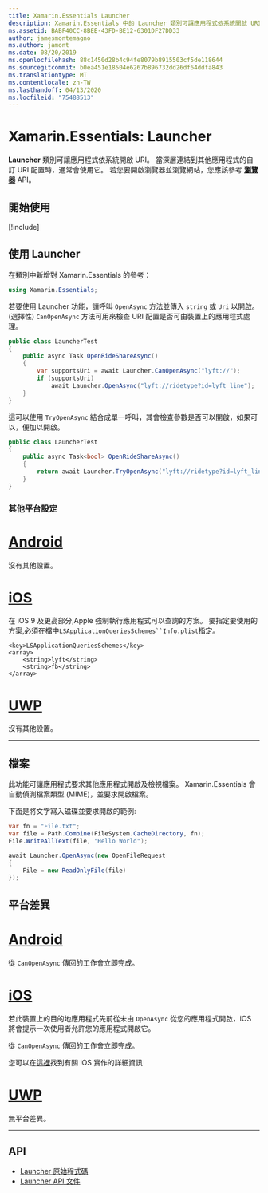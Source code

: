 ```yaml
---
title: Xamarin.Essentials Launcher
description: Xamarin.Essentials 中的 Launcher 類別可讓應用程式依系統開啟 URI。
ms.assetid: BABF40CC-8BEE-43FD-BE12-6301DF27DD33
author: jamesmontemagno
ms.author: jamont
ms.date: 08/20/2019
ms.openlocfilehash: 88c1450d28b4c94fe8079b8915503cf5de118644
ms.sourcegitcommit: b0ea451e18504e6267b896732dd26df64ddfa843
ms.translationtype: MT
ms.contentlocale: zh-TW
ms.lasthandoff: 04/13/2020
ms.locfileid: "75488513"
---
```

# <a name="xamarinessentials-launcher"></a>Xamarin.Essentials: Launcher

**Launcher** 類別可讓應用程式依系統開啟 URI。 當深層連結到其他應用程式的自訂 URI 配置時，通常會使用它。 若您要開啟瀏覽器並瀏覽網站，您應該參考 **[瀏覽器](open-browser.md)** API。

## <a name="get-started"></a>開始使用

[!include[](~/essentials/includes/get-started.md)]

## <a name="using-launcher"></a>使用 Launcher

在類別中新增對 Xamarin.Essentials 的參考：

```csharp
using Xamarin.Essentials;
```

若要使用 Launcher 功能，請呼叫 `OpenAsync` 方法並傳入 `string` 或 `Uri` 以開啟。 (選擇性) `CanOpenAsync` 方法可用來檢查 URI 配置是否可由裝置上的應用程式處理。

```csharp
public class LauncherTest
{
    public async Task OpenRideShareAsync()
    {
        var supportsUri = await Launcher.CanOpenAsync("lyft://");
        if (supportsUri)
            await Launcher.OpenAsync("lyft://ridetype?id=lyft_line");
    }
}
```

這可以使用 `TryOpenAsync` 結合成單一呼叫，其會檢查參數是否可以開啟，如果可以，便加以開啟。

```csharp
public class LauncherTest
{
    public async Task<bool> OpenRideShareAsync()
    {
        return await Launcher.TryOpenAsync("lyft://ridetype?id=lyft_line");
    }
}
```

### <a name="additional-platform-setup"></a>其他平台設定

# <a name="android"></a>[Android](#tab/android)

沒有其他設置。

# <a name="ios"></a>[iOS](#tab/ios)

在 iOS 9 及更高部分,Apple 強制執行應用程式可以查詢的方案。 要指定要使用的方案,必須在檔中`LSApplicationQueriesSchemes``Info.plist`指定。

```
<key>LSApplicationQueriesSchemes</key>
<array>
    <string>lyft</string>  
    <string>fb</string>
</array>
```

# <a name="uwp"></a>[UWP](#tab/uwp)

沒有其他設置。

-----

## <a name="files"></a>檔案

此功能可讓應用程式要求其他應用程式開啟及檢視檔案。 Xamarin.Essentials 會自動偵測檔案類型 (MIME)，並要求開啟檔案。

下面是將文字寫入磁碟並要求開啟的範例:

```csharp
var fn = "File.txt";
var file = Path.Combine(FileSystem.CacheDirectory, fn);
File.WriteAllText(file, "Hello World");

await Launcher.OpenAsync(new OpenFileRequest
{
    File = new ReadOnlyFile(file)
});
```

## <a name="platform-differences"></a>平台差異

# <a name="android"></a>[Android](#tab/android)

從 `CanOpenAsync` 傳回的工作會立即完成。

# <a name="ios"></a>[iOS](#tab/ios)

若此裝置上的目的地應用程式先前從未由 `OpenAsync` 從您的應用程式開啟，iOS 將會提示一次使用者允許您的應用程式開啟它。

從 `CanOpenAsync` 傳回的工作會立即完成。

您可以在[這裡](xref:UIKit.UIApplication.CanOpenUrl*)找到有關 iOS 實作的詳細資訊

# <a name="uwp"></a>[UWP](#tab/uwp)

無平台差異。

-----

## <a name="api"></a>API

- [Launcher 原始程式碼](https://github.com/xamarin/Essentials/tree/master/Xamarin.Essentials/Launcher)
- [Launcher API 文件](xref:Xamarin.Essentials.Launcher)
